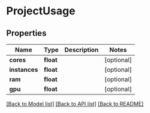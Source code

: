 # ProjectUsage



## Properties
Name | Type | Description | Notes
------------ | ------------- | ------------- | -------------
**cores** | **float** |  | [optional] 
**instances** | **float** |  | [optional] 
**ram** | **float** |  | [optional] 
**gpu** | **float** |  | [optional] 

[[Back to Model list]](../README.md#documentation-for-models) [[Back to API list]](../README.md#documentation-for-api-endpoints) [[Back to README]](../README.md)


